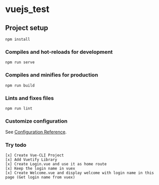 # vuejs_test

## Project setup
```
npm install
```

### Compiles and hot-reloads for development
```
npm run serve
```

### Compiles and minifies for production
```
npm run build
```

### Lints and fixes files
```
npm run lint
```

### Customize configuration
See [Configuration Reference](https://cli.vuejs.org/config/).

### Try todo
```
[x] Create Vue-CLI Project
[x] Add Vuetify Library
[x] Create Login.vue and use it as home route
[x] Keep the login name in vuex
[x] Create Welcome.vue and display welcome with login name in this page (Get login name from vuex) 
```
